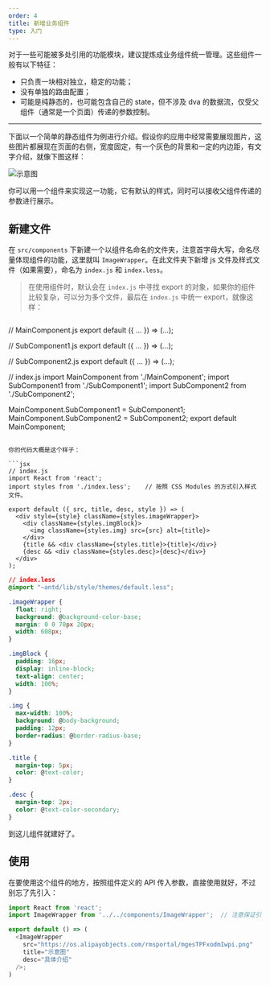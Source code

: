 ```yaml
---
order: 4
title: 新增业务组件
type: 入门
---
```


对于一些可能被多处引用的功能模块，建议提炼成业务组件统一管理。这些组件一般有以下特征：

- 只负责一块相对独立，稳定的功能；
- 没有单独的路由配置；
- 可能是纯静态的，也可能包含自己的 state，但不涉及 dva 的数据流，仅受父组件（通常是一个页面）传递的参数控制。

---


下面以一个简单的静态组件为例进行介绍。假设你的应用中经常需要展现图片，这些图片都展现在页面的右侧，宽度固定，有一个灰色的背景和一定的内边距，有文字介绍，就像下图这样：

<img alt="示意图" src="https://os.alipayobjects.com/rmsportal/mgesTPFxodmIwpi.png" />

你可以用一个组件来实现这一功能，它有默认的样式，同时可以接收父组件传递的参数进行展示。

## 新建文件

在 `src/components` 下新建一个以组件名命名的文件夹，注意首字母大写，命名尽量体现组件的功能，这里就叫 `ImageWrapper`。在此文件夹下新增 js 文件及样式文件（如果需要），命名为 `index.js` 和 `index.less`。

> 在使用组件时，默认会在 `index.js` 中寻找 export 的对象，如果你的组件比较复杂，可以分为多个文件，最后在 `index.js` 中统一 export，就像这样：

> ```js
// MainComponent.js
export default ({ ... }) => (...);
>   
// SubComponent1.js
export default ({ ... }) => (...);
>
// SubComponent2.js
export default ({ ... }) => (...);
>
// index.js
import MainComponent from './MainComponent';
import SubComponent1 from './SubComponent1';
import SubComponent2 from './SubComponent2';
>
MainComponent.SubComponent1 = SubComponent1;
MainComponent.SubComponent2 = SubComponent2;
export default MainComponent;
```

你的代码大概是这个样子：

```jsx
// index.js
import React from 'react';
import styles from './index.less';    // 按照 CSS Modules 的方式引入样式文件。

export default ({ src, title, desc, style }) => (
  <div style={style} className={styles.imageWrapper}>
    <div className={styles.imgBlock}>
      <img className={styles.img} src={src} alt={title}>
    </div>
    {title && <div className={styles.title}>{title}</div>}
    {desc && <div className={styles.desc}>{desc}</div>}
  </div>
);
```

```css
// index.less
@import "~antd/lib/style/themes/default.less";

.imageWrapper {
  float: right;
  background: @background-color-base;
  margin: 0 0 70px 20px;
  width: 608px;
}

.imgBlock {
  padding: 16px;
  display: inline-block;
  text-align: center;
  width: 100%;
}

.img {
  max-width: 100%;
  background: @body-background;
  padding: 12px;
  border-radius: @border-radius-base;
}

.title {
  margin-top: 5px;
  color: @text-color;
}

.desc {
  margin-top: 2px;
  color: @text-color-secondary;
}
```

到这儿组件就建好了。

## 使用

在要使用这个组件的地方，按照组件定义的 API 传入参数，直接使用就好，不过别忘了先引入：

```js
import React from 'react';
import ImageWrapper from '../../components/ImageWrapper';  // 注意保证引用路径的正确

export default () => (
  <ImageWrapper
    src="https://os.alipayobjects.com/rmsportal/mgesTPFxodmIwpi.png"
    title="示意图"
    desc="具体介绍"
  />;
)

```
